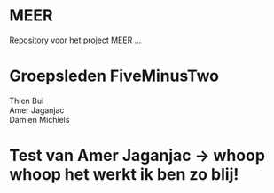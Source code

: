 # MEER
Repository voor het project MEER ...
 
# Groepsleden FiveMinusTwo
Thien Bui<br>
Amer Jaganjac<br>
Damien Michiels
 
# Test van Amer Jaganjac -> whoop whoop het werkt ik ben zo blij!